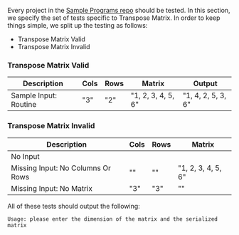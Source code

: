 Every project in the [Sample Programs repo](https://github.com/TheRenegadeCoder/sample-programs) should be tested.
In this section, we specify the set of tests specific to Transpose Matrix.
In order to keep things simple, we split up the testing as follows:

- Transpose Matrix Valid
- Transpose Matrix Invalid

### Transpose Matrix Valid

| Description | Cols | Rows | Matrix | Output |
| ----------- | ---- | ---- | ------ | ------ |
| Sample Input: Routine | "3" | "2" | "1, 2, 3, 4, 5, 6" | "1, 4, 2, 5, 3, 6" |

### Transpose Matrix Invalid

| Description | Cols | Rows | Matrix |
| ----------- | ---- | ---- | ------ |
| No Input |  |  |  |
| Missing Input: No Columns Or Rows | "" | "" | "1, 2, 3, 4, 5, 6" |
| Missing Input: No Matrix | "3" | "3" | "" |

All of these tests should output the following:

```
Usage: please enter the dimension of the matrix and the serialized matrix
```
